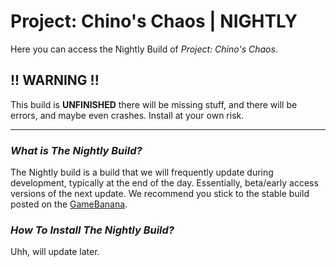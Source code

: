 # Project: Chino's Chaos | NIGHTLY
Here you can access the Nightly Build of *Project: Chino's Chaos*.

## !! WARNING !!
This build is **UNFINISHED** there will be missing stuff, and there will be errors, and maybe even crashes. Install at your own risk.

---

### *What is The Nightly Build?*
The Nightly build is a build that we will frequently update during development, typically at the end of the day. Essentially, beta/early access versions of the next update. We recommend you stick to the stable build posted on the [GameBanana](https://gamebanana.com/mods/545648).

### *How To Install The Nightly Build?*
Uhh, will update later.

